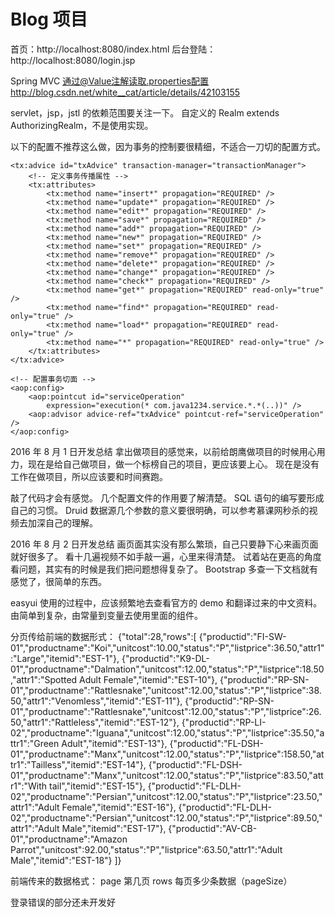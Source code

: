# Blog 项目

首页：http://localhost:8080/index.html
后台登陆：http://localhost:8080/login.jsp

Spring MVC 通过@Value注解读取.properties配置
http://blog.csdn.net/white__cat/article/details/42103155

servlet，jsp，jstl 的依赖范围要关注一下。
自定义的 Realm extends AuthorizingRealm，不是使用实现。


以下的配置不推荐这么做，因为事务的控制要很精细，不适合一刀切的配置方式。
<!-- 配置事务通知属性 -->
    <tx:advice id="txAdvice" transaction-manager="transactionManager">
        <!-- 定义事务传播属性 -->
        <tx:attributes>
            <tx:method name="insert*" propagation="REQUIRED" />
            <tx:method name="update*" propagation="REQUIRED" />
            <tx:method name="edit*" propagation="REQUIRED" />
            <tx:method name="save*" propagation="REQUIRED" />
            <tx:method name="add*" propagation="REQUIRED" />
            <tx:method name="new*" propagation="REQUIRED" />
            <tx:method name="set*" propagation="REQUIRED" />
            <tx:method name="remove*" propagation="REQUIRED" />
            <tx:method name="delete*" propagation="REQUIRED" />
            <tx:method name="change*" propagation="REQUIRED" />
            <tx:method name="check*" propagation="REQUIRED" />
            <tx:method name="get*" propagation="REQUIRED" read-only="true" />
            <tx:method name="find*" propagation="REQUIRED" read-only="true" />
            <tx:method name="load*" propagation="REQUIRED" read-only="true" />
            <tx:method name="*" propagation="REQUIRED" read-only="true" />
        </tx:attributes>
    </tx:advice>

    <!-- 配置事务切面 -->
    <aop:config>
        <aop:pointcut id="serviceOperation"
            expression="execution(* com.java1234.service.*.*(..))" />
        <aop:advisor advice-ref="txAdvice" pointcut-ref="serviceOperation" />
    </aop:config>


2016 年 8 月 1 日开发总结
拿出做项目的感觉来，以前给朗鹰做项目的时候用心用力，现在是给自己做项目，做一个标榜自己的项目，更应该要上心。
现在是没有工作在做项目，所以应该要和时间赛跑。


敲了代码才会有感觉。
几个配置文件的作用要了解清楚。
SQL 语句的编写要形成自己的习惯。
Druid 数据源几个参数的意义要很明确，可以参考慕课网秒杀的视频去加深自己的理解。

2016 年 8 月 2 日开发总结
画页面其实没有那么繁琐，自己只要静下心来画页面就好很多了。
看十几遍视频不如手敲一遍，心里来得清楚。
试着站在更高的角度看问题，其实有的时候是我们把问题想得复杂了。
Bootstrap 多查一下文档就有感觉了，很简单的东西。



easyui 使用的过程中，应该频繁地去查看官方的 demo 和翻译过来的中文资料。
由简单到复杂，由常量到变量去使用里面的组件。

分页传给前端的数据形式：
{"total":28,"rows":[
	{"productid":"FI-SW-01","productname":"Koi","unitcost":10.00,"status":"P","listprice":36.50,"attr1":"Large","itemid":"EST-1"},
	{"productid":"K9-DL-01","productname":"Dalmation","unitcost":12.00,"status":"P","listprice":18.50,"attr1":"Spotted Adult Female","itemid":"EST-10"},
	{"productid":"RP-SN-01","productname":"Rattlesnake","unitcost":12.00,"status":"P","listprice":38.50,"attr1":"Venomless","itemid":"EST-11"},
	{"productid":"RP-SN-01","productname":"Rattlesnake","unitcost":12.00,"status":"P","listprice":26.50,"attr1":"Rattleless","itemid":"EST-12"},
	{"productid":"RP-LI-02","productname":"Iguana","unitcost":12.00,"status":"P","listprice":35.50,"attr1":"Green Adult","itemid":"EST-13"},
	{"productid":"FL-DSH-01","productname":"Manx","unitcost":12.00,"status":"P","listprice":158.50,"attr1":"Tailless","itemid":"EST-14"},
	{"productid":"FL-DSH-01","productname":"Manx","unitcost":12.00,"status":"P","listprice":83.50,"attr1":"With tail","itemid":"EST-15"},
	{"productid":"FL-DLH-02","productname":"Persian","unitcost":12.00,"status":"P","listprice":23.50,"attr1":"Adult Female","itemid":"EST-16"},
	{"productid":"FL-DLH-02","productname":"Persian","unitcost":12.00,"status":"P","listprice":89.50,"attr1":"Adult Male","itemid":"EST-17"},
	{"productid":"AV-CB-01","productname":"Amazon Parrot","unitcost":92.00,"status":"P","listprice":63.50,"attr1":"Adult Male","itemid":"EST-18"}
]}

前端传来的数据格式：
page 第几页
rows 每页多少条数据（pageSize）


登录错误的部分还未开发好

